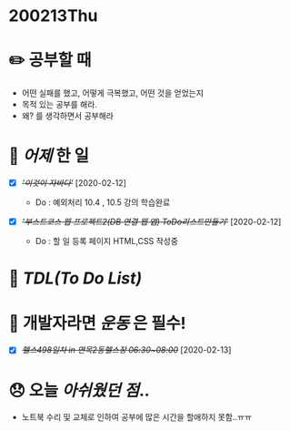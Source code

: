 # 200213Thu

# :pencil2: 공부할 때

- 어떤 실패를 했고, 어떻게 극복했고, 어떤 것을 얻었는지
- 목적 있는 공부를 해라.
- 왜? 를 생각하면서 공부해라

<!-- # 🌞 오늘의 _명언_ -->

# 📅 _어제_ 한 일

- [x] ~~_*'이것이 자바다'*_~~ [2020-02-12]

  - Do : 예외처리 10.4 , 10.5 강의 학습완료

- [x] ~~_'부스트코스 웹 프로젝트2(DB 연결 웹 앱) ToDo리스트만들기'_~~ [2020-02-12]
  - Do : 할 일 등록 페이지 HTML,CSS 작성중

# :memo: _TDL(To Do List)_

<!-- ❌🔺❎🔼 -->

<!-- **G**:Goal(목표)<br> -->
<!-- **D**:Do(했음) -->

<!-- # 📚 _TIL(Today I Learned)_ -->

<!-- # 📖 _독서_ 마라톤 -->

<!-- - [x] ~~_[이펙티브자바(3판)\_조슈아 블로크](https://github.com/DevLimK1/TIL/blob/master/%EB%8F%85%EC%84%9C%EB%A7%88%EB%9D%BC%ED%86%A4/%EC%9D%B4%ED%8E%99%ED%8B%B0%EB%B8%8C%EC%9E%90%EB%B0%943-E.md)_~~ [2020-01-18]
  - 읽은 page: p.23~39 / p.482 -->

<!-- * [x] ~~_'자바성능튜닝이야기'_~~ [2020-01-13]
  - p.41~p.56 -->

<!-- - [x] ~~_'CODE'_~~ [2020-01-11]
  - p.115~143 -->

# 💪 개발자라면 _운동_ 은 필수!

- [x] ~~_*헬스498일차 in 면목2동헬스장 06:30~08:00*_~~ [2020-02-13]

<!-- # :newspaper: 오늘 읽은 _it 개발, 기술 관련 기사, 블로그_ -->

# :disappointed: 오늘 _아쉬웠던 점_..

- 노트북 수리 및 교체로 인하여 공부에 많은 시간을 할애하지 못함..ㅠㅠ

<!-- # 📅 _내일_ 할 일 -->

<!-- # 🛌 오늘 하루 _마무리_ 하며.. -->
